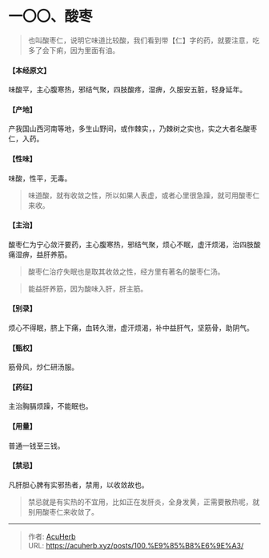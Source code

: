 # 一〇〇、酸枣


> 也叫酸枣仁，说明它味道比较酸，我们看到带【仁】字的药，就要注意，吃多了会下痢，因为里面有油。

#### 【本经原文】
味酸平，主心腹寒热，邪结气聚，四肢酸疼，湿痹，久服安五脏，轻身延年。
#### 【产地】
产我国山西河南等地，多生山野间，或作棘实，，乃棘树之实也，实之大者名酸枣仁，入药。
#### 【性味】
味酸，性平，无毒。

> 味道酸，就有收敛之性，所以如果人表虚，或者心里很急躁，就可用酸枣仁来收。

#### 【主治】
酸枣仁为宁心敛汗要药，主心腹寒热，邪结气聚，烦心不眠，虚汗烦渴，治四肢酸痛湿痹，益肝养筋。

> 酸枣仁治疗失眠也是取其收敛之性，经方里有著名的酸枣仁汤。

> 能益肝养筋，因为酸味入肝，肝主筋。

#### 【别录】
烦心不得眠，脐上下痛，血转久泄，虚汗烦渴，补中益肝气，坚筋骨，助阴气。
#### 【甄权】
筋骨风，炒仁研汤服。
#### 【药征】
主治胸膈烦躁，不能眠也。
#### 【用量】
普通一钱至三钱。
#### 【禁忌】
凡肝胆心脾有实邪热者，禁用，以收敛故也。

> 禁忌就是有实热的不宜用，比如正在发肝炎，全身发黄，正需要散热呢，就别用酸枣仁来收敛了。

---

> 作者: [AcuHerb](https://acuherb.xyz)  
> URL: https://acuherb.xyz/posts/100.%E9%85%B8%E6%9E%A3/  

